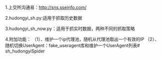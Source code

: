 1.上交所沟通易：http://sns.sseinfo.com/

2.hudongyi_sh.py:适用于抓取历史数据

3.hudongyi_sh_now.py：适用于抓实时数据，两种不同的抓取策略

4.附加功能：
（1）、维护一个ip代理池，随机从代理池取出一个有效的IP
（2）、随机切换UserAgent：fake_useragent库和维护一个UserAgent列表# sh_hudongyiSpider
